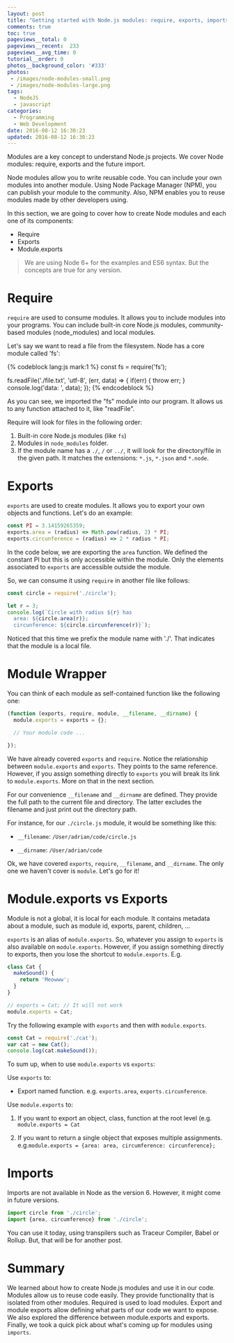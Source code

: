 ```yaml
---
layout: post
title: "Getting started with Node.js modules: require, exports, imports and beyond"
comments: true
toc: true
pageviews__total: 0
pageviews__recent:  233
pageviews__avg_time: 0
tutorial__order: 0
photos__background_color: '#333'
photos:
 - /images/node-modules-small.png
 - /images/node-modules-large.png
tags:
  - NodeJS
  - javascript
categories:
  - Programming
  - Web Development
date: 2016-08-12 16:30:23
updated: 2016-08-12 16:30:23
---
```


Modules are a key concept to understand Node.js projects. We cover Node modules: require, exports and the future import.

<!-- more -->

Node modules allow you to write reusable code. You can include your own modules into another module. Using Node Package Manager (NPM), you can publish your module to the community. Also, NPM enables you to reuse modules made by other developers using.

In this section, we are going to cover how to create Node modules and each one of its components:

- Require
- Exports
- Module.exports

> We are using Node 6+ for the examples and ES6 syntax. But the concepts are true for any version.

# Require

`require` are used to consume modules. It allows you to include modules into your programs. You can include built-in core Node.js modules, community-based modules (node_modules) and local modules.

Let's say we want to read a file from the filesystem. Node has a core module called 'fs':

{% codeblock lang:js mark:1 %}
const fs = require('fs');

fs.readFile('./file.txt', 'utf-8', (err, data) => {
  if(err) { throw err; }
  console.log('data: ', data);
});
{% endcodeblock %}

As you can see, we imported the "fs" module into our program. It allows us to any function attached to it, like "readFile".

Require will look for files in the following order:

1. Built-in core Node.js modules (like `fs`)
2. Modules in `node_modules` folder.
3. If the module name has a `./`, `/` or `../`, it will look for the directory/file in the given path. It matches the extensions: `*.js`, `*.json` and `*.node`.

# Exports

`exports` are used to create modules. It allows you to export your own objects and functions. Let's do an example:

```javascript circle.js
const PI = 3.14159265359;
exports.area = (radius) => Math.pow(radius, 2) * PI;
exports.circunference = (radius) => 2 * radius * PI;
```

In the code below, we are exporting the `area` function. We defined the constant PI but this is only accessible within the module. Only the elements associated to `exports` are accessible outside the module.

So, we can consume it using `require` in another file like follows:

```javascript main.js
const circle = require('./circle');

let r = 3;
console.log(`Circle with radius ${r} has
  area: ${circle.area(r)};
  circunference: ${circle.circunference(r)}`);
```

Noticed that this time we prefix the module name with './'. That indicates that the module is a local file.

# Module Wrapper

You can think of each module as self-contained function like the following one:

```javascript Module Wrapper
(function (exports, require, module, __filename, __dirname) {
  module.exports = exports = {};

  // Your module code ...

});
```

We have already covered `exports` and `require`. Notice the relationship between `module.exports` and `exports`. They points to the same reference. However, if you assign something directly to `exports` you will break its link to `module.exports`. More on that in the next section.

For our convenience `__filename` and `__dirname` are defined. They provide the full path to the current file and directory. The latter excludes the filename and just print out the directory path.

For instance, for our `./circle.js` module, it would be something like this:

- `__filename`: `/User/adrian/code/circle.js`

- `__dirname`: `/User/adrian/code`

Ok, we have covered `exports`, `require`, `__filename`, and `__dirname`. The only one we haven't cover is `module`. Let's go for it!

# Module.exports vs Exports

Module is not a global, it is local for each module. It contains metadata about a module, such as module id, exports, parent, children, ...

`exports` is an alias of `module.exports`. So, whatever you assign to `exports` is also available on `module.exports`. However, if you assign something directly to exports, then you lose the shortcut to `module.exports`. E.g.

```javascript cat.js
class Cat {
  makeSound() {
    return 'Meowww';
  }
}

// exports = Cat; // It will not work
module.exports = Cat;
```

Try the following example with `exports` and then with `module.exports`.

``` javascript main.js
const Cat = require('./cat');
var cat = new Cat();
console.log(cat.makeSound());
```

To sum up, when to use `module.exports` vs `exports`:

Use `exports` to:

- Export named function. e.g. `exports.area`, `exports.circunference`.

Use `module.exports` to:

1. If you want to export an object, class, function at the root level (e.g. `module.exports = Cat`

2. If you want to return a single object that exposes multiple assignments. e.g.`module.exports = {area: area, circumference: circunference};`


# Imports

Imports are not available in Node as the version 6. However, it might come in future versions.


```javascript future of modules in javascript
import circle from './circle';
import {area, circumference} from './circle';
```

You can use it today, using transpilers such as Traceur Compiler, Babel or Rollup. But, that will be for another post.



# Summary

We learned about how to create Node.js modules and use it in our code.  Modules allow us to reuse code easily. They provide functionality that is isolated from other modules. Required is used to load modules. Export and module exports allow defining what parts of our code we want to expose. We also explored the difference between module.exports and exports. Finally, we took a quick pick about what's coming up for modules using `imports`.
